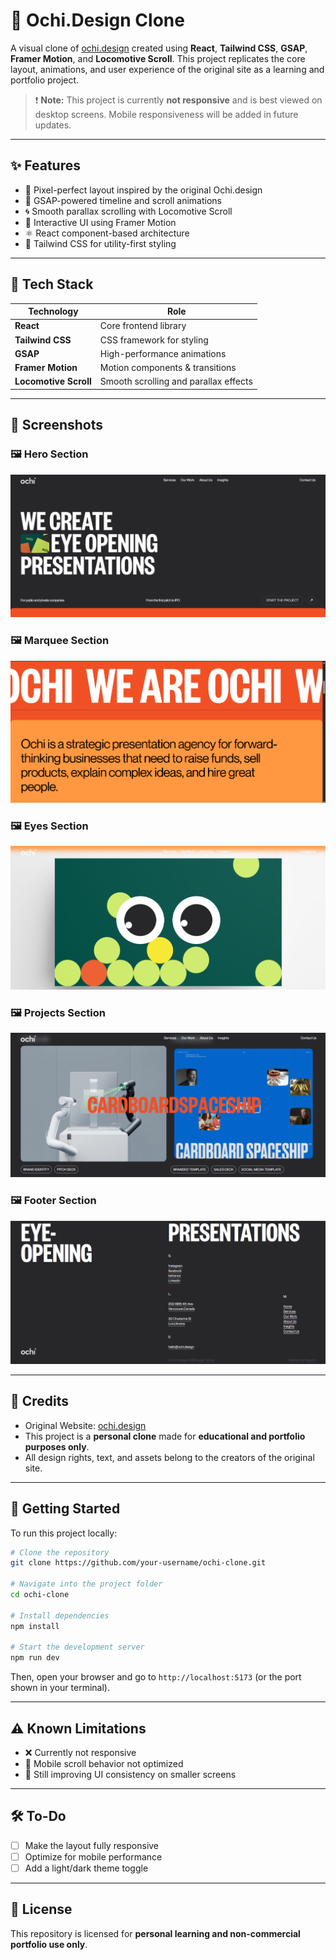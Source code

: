 # 🧠 Ochi.Design Clone

A visual clone of [ochi.design](https://ochi.design) created using **React**, **Tailwind CSS**, **GSAP**, **Framer Motion**, and **Locomotive Scroll**. This project replicates the core layout, animations, and user experience of the original site as a learning and portfolio project.

> ❗ **Note:** This project is currently **not responsive** and is best viewed on desktop screens. Mobile responsiveness will be added in future updates.

---

## ✨ Features

- 🎨 Pixel-perfect layout inspired by the original Ochi.design
- 🎥 GSAP-powered timeline and scroll animations
- 🌀 Smooth parallax scrolling with Locomotive Scroll
- 💫 Interactive UI using Framer Motion
- ⚛️ React component-based architecture
- 💨 Tailwind CSS for utility-first styling

---

## 🧰 Tech Stack

| Technology           | Role                                  |
|----------------------|----------------------------------------|
| **React**            | Core frontend library                  |
| **Tailwind CSS**     | CSS framework for styling              |
| **GSAP**             | High-performance animations            |
| **Framer Motion**    | Motion components & transitions        |
| **Locomotive Scroll**| Smooth scrolling and parallax effects |

---

## 📸 Screenshots

### 🖼️ Hero Section
![Hero](./screenshots/hero.png)

### 🖼️ Marquee Section
![Marquee](./screenshots/marquee.png)

### 🖼️ Eyes Section
![Eyes](./screenshots/eyes.png)

### 🖼️ Projects Section
![Projects](./screenshots/projects.png)

### 🖼️ Footer Section
![Footer](./screenshots/footer.png)


---

## 📜 Credits

- Original Website: [ochi.design](https://ochi.design)
- This project is a **personal clone** made for **educational and portfolio purposes only**.
- All design rights, text, and assets belong to the creators of the original site.

---

## 🚀 Getting Started

To run this project locally:

```sh
# Clone the repository
git clone https://github.com/your-username/ochi-clone.git

# Navigate into the project folder
cd ochi-clone

# Install dependencies
npm install

# Start the development server
npm run dev
```

Then, open your browser and go to `http://localhost:5173` (or the port shown in your terminal).

---

## ⚠️ Known Limitations

- ❌ Currently not responsive
- 📱 Mobile scroll behavior not optimized
- 🚧 Still improving UI consistency on smaller screens

---

## 🛠️ To-Do

- [ ] Make the layout fully responsive
- [ ] Optimize for mobile performance
- [ ] Add a light/dark theme toggle

---

## 📄 License

This repository is licensed for **personal learning and non-commercial portfolio use only**.
